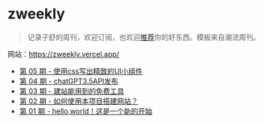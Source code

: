 # zweekly

> 记录子舒的周刊，欢迎订阅，也欢迎[推荐](https://github.com/lovezsh/zweekly/issues/)你的好东西。模板来自潮流周刊。

 网站：https://zweekly.vercel.app/ 


* [第 05 期 - 使用css写出精致的UI小组件](https://zweekly.vercel.app/posts/05-使用css写出精致的UI小组件)
* [第 04 期 - chatGPT3.5API发布](https://zweekly.vercel.app/posts/04-chatGPT3.5API发布)
* [第 03 期 - 建站能用到的免费工具](https://zweekly.vercel.app/posts/03-建站能用到的免费工具)
* [第 02 期 - 如何使用本项目搭建网站？](https://zweekly.vercel.app/posts/02-如何使用本项目搭建网站？)
* [第 01 期 - hello,world！这是一个新的开始](https://zweekly.vercel.app/posts/01-hello,world！这是一个新的开始)

